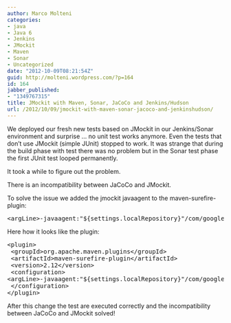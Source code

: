 ```yaml
---
author: Marco Molteni
categories:
- java
- Java 6
- Jenkins
- JMockit
- Maven
- Sonar
- Uncategorized
date: "2012-10-09T08:21:54Z"
guid: http://molteni.wordpress.com/?p=164
id: 164
jabber_published:
- "1349767315"
title: JMockit with Maven, Sonar, JaCoCo and Jenkins/Hudson
url: /2012/10/09/jmockit-with-maven-sonar-jacoco-and-jenkinshudson/
---
```

We deployed our fresh new tests based on JMockit in our Jenkins/Sonar environment and surprise &#8230; no unit test works anymore. Even the tests that don&#8217;t use JMockit (simple JUnit) stopped to work. It was strange that during the build phase with test there was no problem but in the Sonar test phase the first JUnit test looped permanently.

It took a while to figure out the problem.

There is an incompatibility between JaCoCo and JMockit.

To solve the issue we added the jmockit javaagent to the maven-surefire-plugin:

<pre class="brush: xml; title: ; notranslate" title="">&lt;argLine&gt;-javaagent:"${settings.localRepository}"/com/googlecode/jmockit/jmockit/0.999.15/jmockit-0.999.15.jar&lt;/argLine&gt;
</pre>

Here how it looks like the plugin:

<pre class="brush: xml; title: ; notranslate" title="">&lt;plugin&gt;
 &lt;groupId&gt;org.apache.maven.plugins&lt;/groupId&gt;
 &lt;artifactId&gt;maven-surefire-plugin&lt;/artifactId&gt;
 &lt;version&gt;2.12&lt;/version&gt;
 &lt;configuration&gt;
&lt;argLine&gt;-javaagent:"${settings.localRepository}"/com/googlecode/jmockit/jmockit/0.999.15/jmockit-0.999.15.jar&lt;/argLine&gt;
 &lt;/configuration&gt;
&lt;/plugin&gt;</pre>

After this change the test are executed correctly and the incompatibility between JaCoCo and JMockit solved!